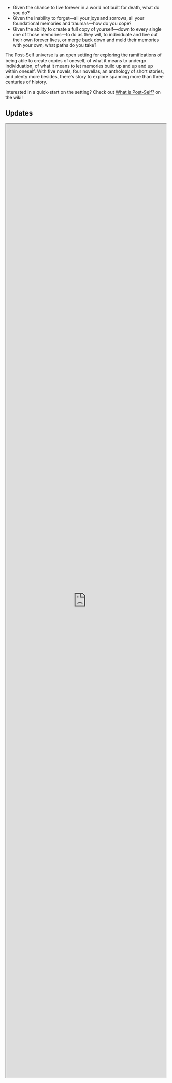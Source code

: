 ---
---

<div class="hero">
    <ul>
        <li>Given the chance to live forever in a world not built for death, what do you do?</li>
        <li>Given the inability to forget—all your joys and sorrows, all your foundational memories and traumas—how do you cope?</li>
        <li>Given the ability to create a full copy of yourself—down to every single one of those memories—to do as they will, to individuate and live out their own forever lives, or merge back down and meld their memories with your own, what paths do you take?</li>
    </ul>
</div>

The Post-Self universe is an open setting for exploring the ramifications of being able to create copies of oneself, of what it means to undergo individuation, of what it means to let memories build up and up and up within oneself. With five novels, four novellas, an anthology of short stories, and plenty more besides, there's story to explore spanning more than three centuries of history.

Interested in a quick-start on the setting? Check out [What is Post-Self?](https://wiki.post-self.ink/wiki/What_is_Post-Self%3F) on the wiki!

<!--
Alternately: "If I had a nickel for every time I accidentally wrote something with heavy plural undertones that I hadn't intended but nonetheless made me doubt my identity, I'd have two nickels! Which isn't a lot, but it is weird that it happened twice."
-->
<h2 id="home">Updates</h2>
<iframe style="width: 100%; height: 75vh" src="https://cohost.org/post-self"></iframe>
